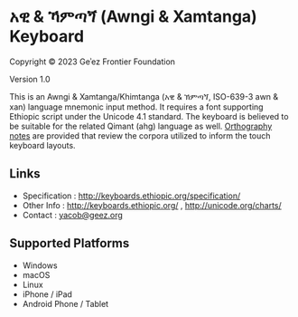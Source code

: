 # አዊ & ኻምጣጘ (Awngi & Xamtanga) Keyboard


Copyright © 2023 Geʾez Frontier Foundation

Version 1.0

This is an Awngi & Xamtanga/Khimtanga (አዊ & ኽምጣጘ, ISO-639-3 awn & xan) language mnemonic input method.  It requires a font
supporting Ethiopic script under the Unicode 4.1 standard. The keyboard is believed to be suitable for the related
Qimant (ahg) language as well. [Orthography notes](Notes.md) are provided that review the corpora utilized to inform 
the touch keyboard layouts.

Links
-----

 * Specification :  http://keyboards.ethiopic.org/specification/
 * Other Info    :  http://keyboards.ethiopic.org/ , http://unicode.org/charts/
 * Contact       :  yacob@geez.org
 
Supported Platforms
-------------------
 * Windows
 * macOS
 * Linux
 * iPhone / iPad
 * Android Phone / Tablet
